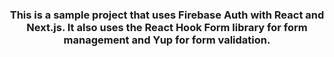 <h3 align='center'>This is a sample project that uses Firebase Auth with React and Next.js. It also uses the React Hook Form library for form management and Yup for form validation.</h3>
